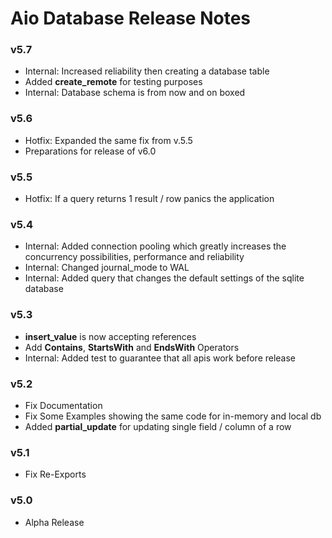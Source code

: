 # Aio Database Release Notes

### v5.7
- Internal: Increased reliability then creating a database table
- Added **create_remote** for testing purposes
- Internal: Database schema is from now and on boxed

### v5.6
- Hotfix: Expanded the same fix from v.5.5
- Preparations for release of v6.0

### v5.5
- Hotfix: If a query returns 1 result / row panics the application 

### v5.4
- Internal: Added connection pooling which greatly increases the concurrency possibilities, performance and reliability
- Internal: Changed journal_mode to WAL
- Internal: Added query that changes the default settings of the sqlite database

### v5.3
- **insert_value** is now accepting references
- Add **Contains**, **StartsWith** and **EndsWith** Operators
- Internal: Added test to guarantee that all apis work before release

### v5.2 
- Fix Documentation
- Fix Some Examples showing the same code for in-memory and local db
- Added **partial_update** for updating single field / column of a row

### v5.1
- Fix Re-Exports

### v5.0
- Alpha Release